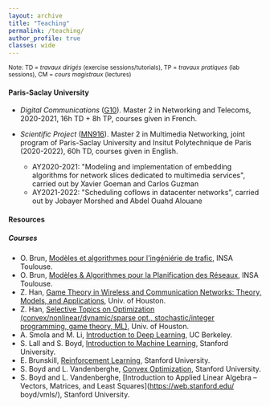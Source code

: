 ```yaml
---
layout: archive
title: "Teaching"
permalink: /teaching/
author_profile: true
classes: wide
---
```


<small>Note: TD = *travaux dirigés* (exercise sessions/tutorials), TP = *travaux pratiques* (lab sessions), CM = *cours magistraux* (lectures)</small>


#### Paris-Saclay University

* *Digital Communications* ([G10](https://www.universite-paris-saclay.fr/formation/master/electronique-energie-electrique-automatique/m2-reseaux-et-telecoms)). Master 2 in Networking and Telecoms, 2020-2021, 16h TD + 8h TP, courses given in French.

* *Scientific Project* ([MN916](https://www.universite-paris-saclay.fr/en/education/master/electrical-engineering/m2-multimedia-networking)). Master 2 in Multimedia Networking, joint program of Paris-Saclay University and Insitut Polytechnique de Paris (2020-2022), 60h TD, courses given in English.
  * AY2020-2021: "Modeling and implementation of embedding algorithms for network slices dedicated to multimedia services", carried out by Xavier Goeman and Carlos Guzman
  * AY2021-2022: "Scheduling coflows in datacenter networks", carried out by Jobayer Morshed and Abdel Ouahd Alouane


#### Resources
##### Courses
* O. Brun, [Modèles et algorithmes pour l'ingéniérie de trafic](https://homepages.laas.fr/brun/drupal/node/28), INSA Toulouse.
* O. Brun, [Modèles & Algorithmes pour la Planification des Réseaux](https://homepages.laas.fr/brun/drupal/node/28), INSA Toulouse.
* Z. Han, [Game Theory in Wireless and Communication Networks: Theory, Models, and Applications](http://www2.egr.uh.edu/~zhan2/game_theory_course/), Univ. of Houston.
* Z. Han, [Selective Topics on Optimization \(convex/nonlinear/dynamic/sparse opt., stochastic/integer programming, game theory, ML\)](http://wireless.egr.uh.edu/Optimization/index.htm), Univ. of Houston.
* A. Smola and M. Li, [Introduction to Deep Learning](https://courses.d2l.ai/berkeley-stat-157/index.html), UC Berkeley.
* S. Lall and S. Boyd, [Introduction to Machine Learning](http://ee104.stanford.edu/), Stanford University.
* E. Brunskill, [Reinforcement Learning](https://web.stanford.edu/class/cs234/), Stanford University.
* S. Boyd and L. Vandenberghe, [Convex Optimization](https://web.stanford.edu/~boyd/cvxbook/), Stanford University.
* S. Boyd and L. Vandenberghe, [Introduction to Applied Linear Algebra – Vectors, Matrices, and Least Squares](https://web.stanford.edu/ boyd/vmls/), Stanford University.




